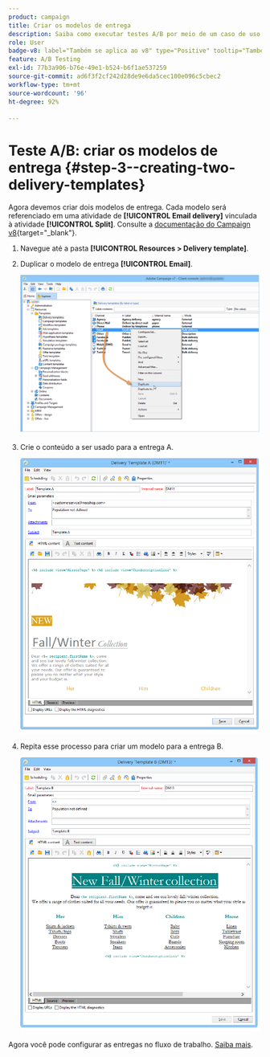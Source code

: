 ```yaml
---
product: campaign
title: Criar os modelos de entrega
description: Saiba como executar testes A/B por meio de um caso de uso dedicado
role: User
badge-v8: label="Também se aplica ao v8" type="Positive" tooltip="Também se aplica ao Campaign v8"
feature: A/B Testing
exl-id: 77b3a906-b76e-49e1-b524-b6f1ae537259
source-git-commit: ad6f3f2cf242d28de9e6da5cec100e096c5cbec2
workflow-type: tm+mt
source-wordcount: '96'
ht-degree: 92%

---
```


# Teste A/B: criar os modelos de entrega {#step-3--creating-two-delivery-templates}

Agora devemos criar dois modelos de entrega. Cada modelo será referenciado em uma atividade de **[!UICONTROL Email delivery]** vinculada à atividade **[!UICONTROL Split]**. Consulte a [documentação do Campaign v8](https://experienceleague.adobe.com/docs/campaign/campaign-v8/send/create-templates.html?lang=pt-BR){target="_blank"}.

1. Navegue até a pasta **[!UICONTROL Resources > Delivery template]**.
1. Duplicar o modelo de entrega **[!UICONTROL Email]**.

   ![](assets/use_case_abtesting_deliverymodel_001.png)

1. Crie o conteúdo a ser usado para a entrega A.

   ![](assets/use_case_abtesting_deliverymodel_002.png)

1. Repita esse processo para criar um modelo para a entrega B.

   ![](assets/use_case_abtesting_deliverymodel_003.png)

Agora você pode configurar as entregas no fluxo de trabalho. [Saiba mais](a-b-testing-uc-configuring-deliveries.md).
